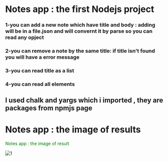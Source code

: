 # Notes app : the first Nodejs project

### 1-you can add a new note which have title and body : adding will be in a file.json and will convernt it by parse so you can read any opject
### 2-you can remove a note by the same title: if title isn't found you will have a error message
### 3-you can read title as a list 
### 4-you can read all elements  

## I used chalk and yargs which i imported , they are packages from npmjs page

# Notes app : the image of results 
<span style="color: green"> Notes app : the image of result </span>

![1](https://user-images.githubusercontent.com/91760639/183820680-f54e561a-e427-4674-9a2e-d44e3fac9843.jpg)
